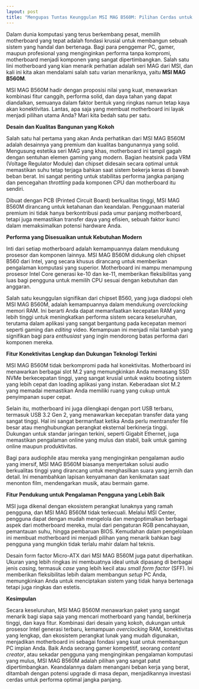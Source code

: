 ```yaml
---
layout: post
title: "Mengupas Tuntas Keunggulan MSI MAG B560M: Pilihan Cerdas untuk Performa Optimal"
---
```


Dalam dunia komputasi yang terus berkembang pesat, memilih motherboard yang tepat adalah fondasi krusial untuk membangun sebuah sistem yang handal dan bertenaga. Bagi para penggemar PC, gamer, maupun profesional yang menginginkan performa tanpa kompromi, motherboard menjadi komponen yang sangat dipertimbangkan. Salah satu lini motherboard yang kian menarik perhatian adalah seri MAG dari MSI, dan kali ini kita akan mendalami salah satu varian menariknya, yaitu **MSI MAG B560M**.

MSI MAG B560M hadir dengan proposisi nilai yang kuat, menawarkan kombinasi fitur canggih, performa solid, dan daya tahan yang dapat diandalkan, semuanya dalam faktor bentuk yang ringkas namun tetap kaya akan konektivitas. Lantas, apa saja yang membuat motherboard ini layak menjadi pilihan utama Anda? Mari kita bedah satu per satu.

**Desain dan Kualitas Bangunan yang Kokoh**

Salah satu hal pertama yang akan Anda perhatikan dari MSI MAG B560M adalah desainnya yang premium dan kualitas bangunannya yang solid. Mengusung estetika seri MAG yang khas, motherboard ini tampil gagah dengan sentuhan elemen gaming yang modern. Bagian heatsink pada VRM (Voltage Regulator Module) dan chipset didesain secara optimal untuk memastikan suhu tetap terjaga bahkan saat sistem bekerja keras di bawah beban berat. Ini sangat penting untuk stabilitas performa jangka panjang dan pencegahan _throttling_ pada komponen CPU dan motherboard itu sendiri.

Dibuat dengan PCB (Printed Circuit Board) berkualitas tinggi, MSI MAG B560M dirancang untuk ketahanan dan keandalan. Penggunaan material premium ini tidak hanya berkontribusi pada umur panjang motherboard, tetapi juga memastikan transfer daya yang efisien, sebuah faktor kunci dalam memaksimalkan potensi hardware Anda.

**Performa yang Disesuaikan untuk Kebutuhan Modern**

Inti dari setiap motherboard adalah kemampuannya dalam mendukung prosesor dan komponen lainnya. MSI MAG B560M didukung oleh chipset B560 dari Intel, yang secara khusus dirancang untuk memberikan pengalaman komputasi yang superior. Motherboard ini mampu menampung prosesor Intel Core generasi ke-10 dan ke-11, memberikan fleksibilitas yang luas bagi pengguna untuk memilih CPU sesuai dengan kebutuhan dan anggaran.

Salah satu keunggulan signifikan dari chipset B560, yang juga diadopsi oleh MSI MAG B560M, adalah kemampuannya dalam mendukung _overclocking_ memori RAM. Ini berarti Anda dapat memanfaatkan kecepatan RAM yang lebih tinggi untuk meningkatkan performa sistem secara keseluruhan, terutama dalam aplikasi yang sangat bergantung pada kecepatan memori seperti gaming dan _editing_ video. Kemampuan ini menjadi nilai tambah yang signifikan bagi para _enthusiast_ yang ingin mendorong batas performa dari komponen mereka.

**Fitur Konektivitas Lengkap dan Dukungan Teknologi Terkini**

MSI MAG B560M tidak berkompromi pada hal konektivitas. Motherboard ini menawarkan berbagai slot M.2 yang memungkinkan Anda memasang SSD NVMe berkecepatan tinggi, yang sangat krusial untuk waktu booting sistem yang lebih cepat dan loading aplikasi yang instan. Keberadaan slot M.2 yang memadai memastikan Anda memiliki ruang yang cukup untuk penyimpanan super cepat.

Selain itu, motherboard ini juga dilengkapi dengan port USB terbaru, termasuk USB 3.2 Gen 2, yang menawarkan kecepatan transfer data yang sangat tinggi. Hal ini sangat bermanfaat ketika Anda perlu mentransfer file besar atau menghubungkan perangkat eksternal berkinerja tinggi. Dukungan untuk standar jaringan terkini, seperti Gigabit Ethernet, juga memastikan pengalaman online yang mulus dan stabil, baik untuk gaming online maupun produktivitas.

Bagi para audiophile atau mereka yang menginginkan pengalaman audio yang imersif, MSI MAG B560M biasanya menyertakan solusi audio berkualitas tinggi yang dirancang untuk menghasilkan suara yang jernih dan detail. Ini menambahkan lapisan kenyamanan dan kenikmatan saat menonton film, mendengarkan musik, atau bermain game.

**Fitur Pendukung untuk Pengalaman Pengguna yang Lebih Baik**

MSI juga dikenal dengan ekosistem perangkat lunaknya yang ramah pengguna, dan MSI MAG B560M tidak terkecuali. Melalui MSI Center, pengguna dapat dengan mudah mengelola dan mengoptimalkan berbagai aspek dari motherboard mereka, mulai dari pengaturan RGB pencahayaan, pemantauan suhu, hingga pembaruan BIOS. Kemudahan dalam pengelolaan ini membuat motherboard ini menjadi pilihan yang menarik bahkan bagi pengguna yang mungkin tidak terlalu mahir dalam hal teknis.

Desain form factor Micro-ATX dari MSI MAG B560M juga patut diperhatikan. Ukuran yang lebih ringkas ini membuatnya ideal untuk dipasang di berbagai jenis _casing_, termasuk _case_ yang lebih kecil atau _small form factor_ (SFF). Ini memberikan fleksibilitas lebih dalam membangun _setup_ PC Anda, memungkinkan Anda untuk menciptakan sistem yang tidak hanya bertenaga tetapi juga ringkas dan estetis.

**Kesimpulan**

Secara keseluruhan, MSI MAG B560M menawarkan paket yang sangat menarik bagi siapa saja yang mencari motherboard yang handal, berkinerja tinggi, dan kaya fitur. Kombinasi dari desain yang kokoh, dukungan untuk prosesor Intel generasi terbaru, kemampuan _overclocking_ RAM, konektivitas yang lengkap, dan ekosistem perangkat lunak yang mudah digunakan, menjadikan motherboard ini sebagai fondasi yang kuat untuk membangun PC impian Anda. Baik Anda seorang gamer kompetitif, seorang _content creator_, atau sekadar pengguna yang menginginkan pengalaman komputasi yang mulus, MSI MAG B560M adalah pilihan yang sangat patut dipertimbangkan. Keandalannya dalam menangani beban kerja yang berat, ditambah dengan potensi upgrade di masa depan, menjadikannya investasi cerdas untuk performa optimal jangka panjang.

